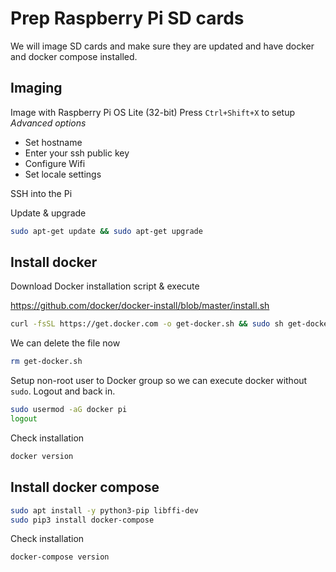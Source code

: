 # Prep Raspberry Pi SD cards

We will image SD cards and make sure they are updated and have docker and docker compose installed.

## Imaging

Image with Raspberry Pi OS Lite (32-bit)
Press `Ctrl+Shift+X` to setup *Advanced options*
- Set hostname
- Enter your ssh public key
- Configure Wifi
- Set locale settings

SSH into the Pi

Update & upgrade
```bash
sudo apt-get update && sudo apt-get upgrade
```

## Install docker

Download Docker installation script & execute

https://github.com/docker/docker-install/blob/master/install.sh

```bash
curl -fsSL https://get.docker.com -o get-docker.sh && sudo sh get-docker.sh
```

We can delete the file now

```bash
rm get-docker.sh
```

Setup non-root user to Docker group so we can execute docker without `sudo`. Logout and back in.
```bash
sudo usermod -aG docker pi
logout
```

Check installation
```bash
docker version
```

## Install docker compose

```bash
sudo apt install -y python3-pip libffi-dev
sudo pip3 install docker-compose
```

Check installation
```bash
docker-compose version
```